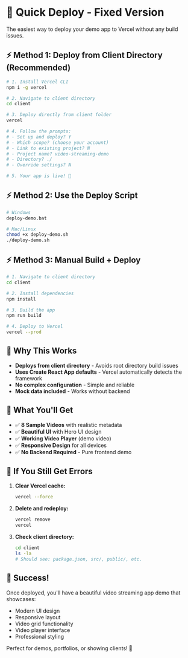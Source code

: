 # 🚀 Quick Deploy - Fixed Version

The easiest way to deploy your demo app to Vercel without any build issues.

## ⚡ Method 1: Deploy from Client Directory (Recommended)

```bash
# 1. Install Vercel CLI
npm i -g vercel

# 2. Navigate to client directory
cd client

# 3. Deploy directly from client folder
vercel

# 4. Follow the prompts:
# - Set up and deploy? Y
# - Which scope? (choose your account)
# - Link to existing project? N
# - Project name? video-streaming-demo
# - Directory? ./
# - Override settings? N

# 5. Your app is live! 🎉
```

## ⚡ Method 2: Use the Deploy Script

```bash
# Windows
deploy-demo.bat

# Mac/Linux
chmod +x deploy-demo.sh
./deploy-demo.sh
```

## ⚡ Method 3: Manual Build + Deploy

```bash
# 1. Navigate to client directory
cd client

# 2. Install dependencies
npm install

# 3. Build the app
npm run build

# 4. Deploy to Vercel
vercel --prod
```

## 🔧 Why This Works

- **Deploys from client directory** - Avoids root directory build issues
- **Uses Create React App defaults** - Vercel automatically detects the framework
- **No complex configuration** - Simple and reliable
- **Mock data included** - Works without backend

## 🎯 What You'll Get

- ✅ **8 Sample Videos** with realistic metadata
- ✅ **Beautiful UI** with Hero UI design
- ✅ **Working Video Player** (demo video)
- ✅ **Responsive Design** for all devices
- ✅ **No Backend Required** - Pure frontend demo

## 🚨 If You Still Get Errors

1. **Clear Vercel cache:**
   ```bash
   vercel --force
   ```

2. **Delete and redeploy:**
   ```bash
   vercel remove
   vercel
   ```

3. **Check client directory:**
   ```bash
   cd client
   ls -la
   # Should see: package.json, src/, public/, etc.
   ```

## 🎉 Success!

Once deployed, you'll have a beautiful video streaming app demo that showcases:
- Modern UI design
- Responsive layout
- Video grid functionality
- Video player interface
- Professional styling

Perfect for demos, portfolios, or showing clients! 🚀
